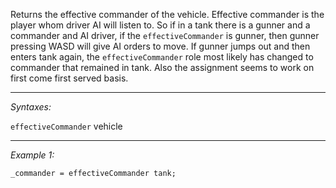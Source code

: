 Returns the effective commander of the vehicle. Effective commander is the player whom driver AI will listen to. So if in a tank there is a gunner and a commander and AI driver, if the `effectiveCommander` is gunner, then gunner pressing WASD will give AI orders to move. If gunner jumps out and then enters tank again, the `effectiveCommander` role most likely has changed to commander that remained in tank. Also the assignment seems to work on first come first served basis.


---
*Syntaxes:*

`effectiveCommander` vehicle

---
*Example 1:*

```sqf
_commander = effectiveCommander tank;
```